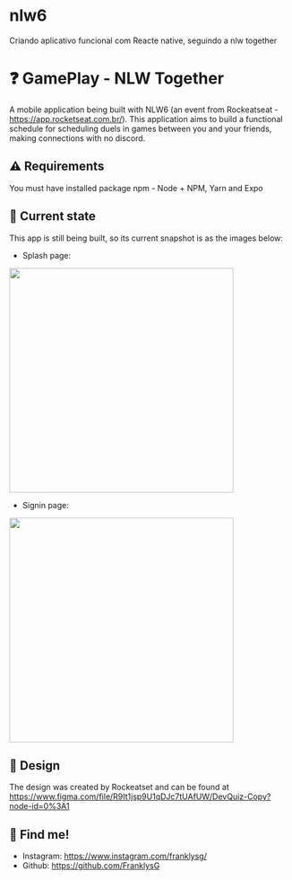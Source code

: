 # nlw6
Criando aplicativo funcional com Reacte native, seguindo a nlw together

# ❓ GamePlay - NLW Together

A mobile application being built with NLW6 (an event from Rockeatseat - https://app.rocketseat.com.br/). This application aims to build a functional schedule for scheduling duels in games between you and your friends, making connections with no discord.

## ⚠️ Requirements

You must have installed package npm - Node + NPM, Yarn and Expo
 
## 📱 Current state

This app is still being built, so its current snapshot is as the images below:

- Splash page:
<img src="https://github.com/FranklysG/nlw6/blob/master/assets/readme/splash_page.png" height="400px">


- Signin page:
<img src="https://github.com/FranklysG/nlw6/blob/master/assets/readme/signin_page.png" height="400px">


<!-- - Challenge page:
<img src="https://github.com/FranklysG/nlw5/blob/main/assets/readme/challenge_page.png" height="400px"> -->


<!-- - Result page:
<img src="https://github.com/FranklysG/nlw5/blob/main/assets/readme/result_page.png" height="400px"> -->

## 🎨 Design

The design was created by Rockeatset and can be found at https://www.figma.com/file/R9It1jsp9U1qDJc7tUAfUW/DevQuiz-Copy?node-id=0%3A1

## 📌 Find me!
<!-- - Linkedin: https://www.linkedin.com/in/FranklysG19/ -->
- Instagram: https://www.instagram.com/franklysg/
- Github: https://github.com/FranklysG